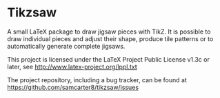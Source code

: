 # Tikzsaw

A small LaTeX package to draw jigsaw pieces with TikZ. It is possible to draw individual pieces and adjust their shape, produce tile patterns or to automatically generate complete jigsaws.

This project is licensed under the LaTeX Project Public License v1.3c or later, see http://www.latex-project.org/lppl.txt

The project repository, including a bug tracker, can be found at https://github.com/samcarter8/tikzsaw/issues
